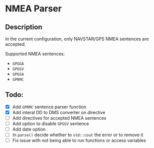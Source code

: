 # NMEA Parser
## Description
In the current configuration, only NAVSTAR/GPS NMEA sentences are accepted.

Supported NMEA sentences:
  - `GPGGA`
  - `GPGSV`
  - `GPGSA`
  - `GPRMC`
## Todo:
- [x]  Add `GPRMC` sentence parser function
- [x]  Add interal DD to DMS converter on directive
- [ ]  Add directives for accepted NMEA sentences
- [ ]  Add option to disable `GPGSV` sentence
- [ ]  Add date option
- [ ]  In `parse()` decide whether to `std::cout` the error or to remove it
- [ ]  Fix issue with not being able to run functions or access variables